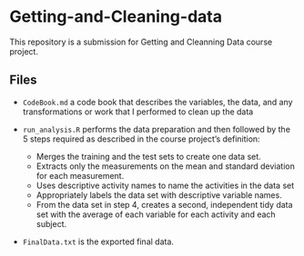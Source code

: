 # Getting-and-Cleaning-data
This repository is a submission for Getting and Cleanning Data course project.
## Files
 * ```CodeBook.md``` a code book that describes the variables, the data, and any transformations or work that I performed to clean up the data

 * ```run_analysis.R``` performs the data preparation and then followed by the 5 steps required as described in the course project’s definition:
   * Merges the training and the test sets to create one data set.
   * Extracts only the measurements on the mean and standard deviation for each measurement.
   * Uses descriptive activity names to name the activities in the data set
   * Appropriately labels the data set with descriptive variable names.
   * From the data set in step 4, creates a second, independent tidy data set with the average of each variable for each activity and each subject.

* ```FinalData.txt``` is the exported final data.
